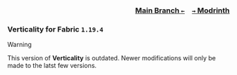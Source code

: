 ### <p align=right>[Main Branch `←`](https://github.com/KrLite/Verticality)&emsp;[`→` Modrinth](https://modrinth.com/mod/verticality)</p>

### Verticality for Fabric `1.19.4`

> [!WARNING]
> This version of **Verticality** is outdated. Newer modifications will only be made to the latst few versions.
